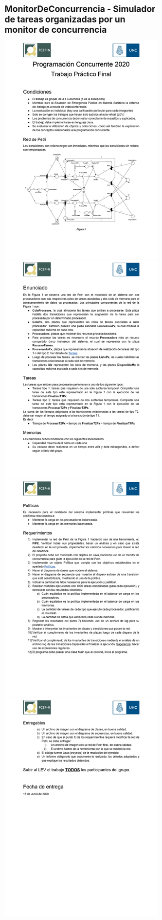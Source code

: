 # MonitorDeConcurrencia - Simulador de tareas organizadas por un monitor de concurrencia
<img src="/enunciado/img1.jpg" alt="enunciado">
<img src="/enunciado/img2.jpg" alt="enunciado">
<img src="/enunciado/img3.jpg" alt="enunciado">
<img src="/enunciado/img4.jpg" alt="enunciado">
